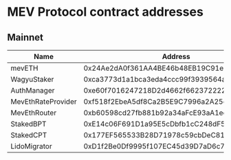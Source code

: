 # MEV Protocol contract addresses

## Mainnet

| Name               | Address                                    |
| ------------------ | ------------------------------------------ |
| mevETH             | 0x24Ae2dA0f361AA4BE46b48EB19C91e02c5e4f27E |
| WagyuStaker        | 0xca3773d1a1bca3eda4ccc99f3939564a79467da5 |
| AuthManager        | 0xe60f7016247218D2d4662f6623722221990993de |
| MevEthRateProvider | 0xf518f2EbeA5df8Ca2B5E9C7996a2A25e8010014b |
| MevEthRouter       | 0xb60598cd27fb881b92a34aFcE93aA1ee647B4A93 |
| StakedBPT          | 0xE14c06F691D1a95E5cDbfb1cC248dF5B7053B549 |
| StakedCPT          | 0x177EF565533B28D71978c59cbDeC81BE9422E586 |
| LidoMigrator       | 0xD1f2Be0Df9995f107EC45d39D7aD6c799fb523AE |
